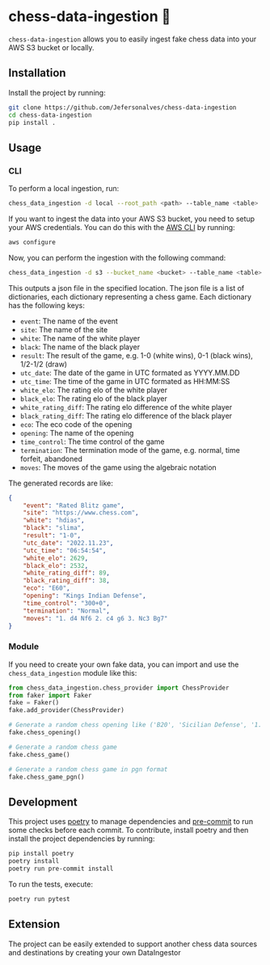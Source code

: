 # chess-data-ingestion 👑
`chess-data-ingestion`  allows you to easily ingest fake chess data into your AWS S3 bucket or locally.

## Installation
Install the project by running:

```bash
git clone https://github.com/Jefersonalves/chess-data-ingestion
cd chess-data-ingestion
pip install .
```

## Usage

### CLI

To perform a local ingestion, run:

```bash
chess_data_ingestion -d local --root_path <path> --table_name <table>
```

If you want to ingest the data into your AWS S3 bucket, you need to setup your AWS credentials.
You can do this with the [AWS CLI](https://aws.amazon.com/cli/) by running:

```bash
aws configure
```

Now, you can perform the ingestion with the following command:

```bash
chess_data_ingestion -d s3 --bucket_name <bucket> --table_name <table>
```

This outputs a json file in the specified location.
The json file is a list of dictionaries, each dictionary representing a chess game.
Each dictionary has the following keys:

- `event`: The name of the event
- `site`: The name of the site
- `white`: The name of the white player
- `black`: The name of the black player
- `result`: The result of the game, e.g. 1-0 (white wins), 0-1 (black wins), 1/2-1/2 (draw)
- `utc_date`: The date of the game in UTC formated as YYYY.MM.DD
- `utc_time`: The time of the game in UTC formated as HH:MM:SS
- `white_elo`: The rating elo of the white player
- `black_elo`: The rating elo of the black player
- `white_rating_diff`: The rating elo difference of the white player
- `black_rating_diff`: The rating elo difference of the black player
- `eco`: The eco code of the opening
- `opening`: The name of the opening
- `time_control`: The time control of the game
- `termination`: The termination mode of the game, e.g. normal, time forfeit, abandoned
- `moves`: The moves of the game using the algebraic notation

The generated records are like:

```json
{
    "event": "Rated Blitz game",
    "site": "https://www.chess.com",
    "white": "hdias",
    "black": "slima",
    "result": "1-0",
    "utc_date": "2022.11.23",
    "utc_time": "06:54:54",
    "white_elo": 2629,
    "black_elo": 2532,
    "white_rating_diff": 89,
    "black_rating_diff": 38,
    "eco": "E60",
    "opening": "Kings Indian Defense",
    "time_control": "300+0",
    "termination": "Normal",
    "moves": "1. d4 Nf6 2. c4 g6 3. Nc3 Bg7"
}
```

### Module

If you need to create your own fake data, you can import and use the `chess_data_ingestion` module like this:

```python
from chess_data_ingestion.chess_provider import ChessProvider
from faker import Faker
fake = Faker()
fake.add_provider(ChessProvider)

# Generate a random chess opening like ('B20', 'Sicilian Defense', '1. e4 c5')
fake.chess_opening()

# Generate a random chess game
fake.chess_game()

# Generate a random chess game in pgn format
fake.chess_game_pgn()
```

## Development

This project uses [poetry](https://python-poetry.org/) to manage dependencies and [pre-commit](https://pre-commit.com/) to run some checks before each commit.
To contribute, install poetry and then install the project dependencies by running:

```bash
pip install poetry
poetry install
poetry run pre-commit install
```

To run the tests, execute:

```bash
poetry run pytest
```

## Extension

The project can be easily extended to support another chess data sources and destinations by creating your own DataIngestor
